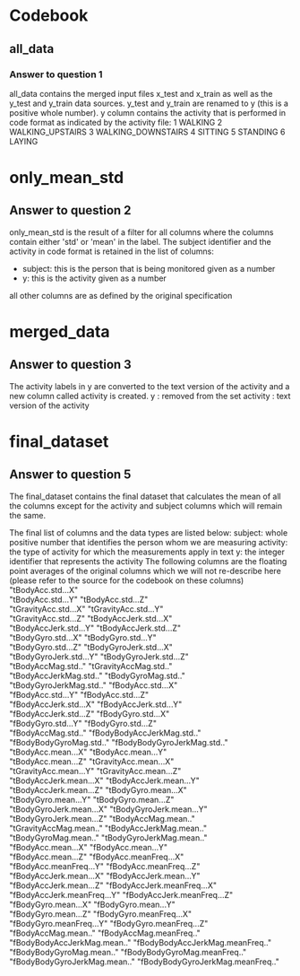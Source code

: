 # Codebook

## all_data 
### Answer to question 1
all_data contains the merged input files x_test and x_train as well as the y_test and y_train data sources.
y_test and y_train are renamed to y (this is a positive whole number).
y column contains the activity that is performed in code format as indicated by the activity file:
1 WALKING
2 WALKING_UPSTAIRS
3 WALKING_DOWNSTAIRS
4 SITTING
5 STANDING
6 LAYING

# only_mean_std
## Answer to question 2
only_mean_std is the result of a filter for all columns where the columns contain either 'std' or 'mean' in the label. The subject identifier and the activity in code format is retained in the list of columns:

* subject: this is the person that is being monitored given as a number
* y: this is the activity given as a number

all other columns are as defined by the original specification

# merged_data
## Answer to question 3
The activity labels in y are converted to the text version of the activity and a new column called activity is created.
y : removed from the set
activity : text version of the activity

# final_dataset
## Answer to question 5

The final_dataset contains the final dataset that calculates the mean of all the columns except for the activity and subject columns which will remain the same.

The final list of columns and the data types are listed below:
subject: whole positive number that identifies the person whom we are measuring
activity: the type of activity for which the measurements apply in text
y: the integer identifier that represents the activity
The following columns are the floating point averages of the original columns which we will not re-describe here (please refer to the source for the codebook on these columns)
"tBodyAcc.std...X"               
"tBodyAcc.std...Y"                "tBodyAcc.std...Z"               
"tGravityAcc.std...X"             "tGravityAcc.std...Y"            
"tGravityAcc.std...Z"             "tBodyAccJerk.std...X"           
"tBodyAccJerk.std...Y"            "tBodyAccJerk.std...Z"           
"tBodyGyro.std...X"               "tBodyGyro.std...Y"              
"tBodyGyro.std...Z"               "tBodyGyroJerk.std...X"          
"tBodyGyroJerk.std...Y"           "tBodyGyroJerk.std...Z"          
"tBodyAccMag.std.."               "tGravityAccMag.std.."           
"tBodyAccJerkMag.std.."           "tBodyGyroMag.std.."             
"tBodyGyroJerkMag.std.."          "fBodyAcc.std...X"               
"fBodyAcc.std...Y"                "fBodyAcc.std...Z"               
"fBodyAccJerk.std...X"            "fBodyAccJerk.std...Y"           
"fBodyAccJerk.std...Z"            "fBodyGyro.std...X"              
"fBodyGyro.std...Y"               "fBodyGyro.std...Z"              
"fBodyAccMag.std.."               "fBodyBodyAccJerkMag.std.."      
"fBodyBodyGyroMag.std.."          "fBodyBodyGyroJerkMag.std.."     
"tBodyAcc.mean...X"               "tBodyAcc.mean...Y"              
"tBodyAcc.mean...Z"               "tGravityAcc.mean...X"           
"tGravityAcc.mean...Y"            "tGravityAcc.mean...Z"           
"tBodyAccJerk.mean...X"           "tBodyAccJerk.mean...Y"          
"tBodyAccJerk.mean...Z"           "tBodyGyro.mean...X"             
"tBodyGyro.mean...Y"              "tBodyGyro.mean...Z"             
"tBodyGyroJerk.mean...X"          "tBodyGyroJerk.mean...Y"         
"tBodyGyroJerk.mean...Z"          "tBodyAccMag.mean.."             
"tGravityAccMag.mean.."           "tBodyAccJerkMag.mean.."         
"tBodyGyroMag.mean.."             "tBodyGyroJerkMag.mean.."        
"fBodyAcc.mean...X"               "fBodyAcc.mean...Y"              
"fBodyAcc.mean...Z"               "fBodyAcc.meanFreq...X"          
"fBodyAcc.meanFreq...Y"           "fBodyAcc.meanFreq...Z"          
"fBodyAccJerk.mean...X"           "fBodyAccJerk.mean...Y"          
"fBodyAccJerk.mean...Z"           "fBodyAccJerk.meanFreq...X"      
"fBodyAccJerk.meanFreq...Y"       "fBodyAccJerk.meanFreq...Z"      
"fBodyGyro.mean...X"              "fBodyGyro.mean...Y"             
"fBodyGyro.mean...Z"              "fBodyGyro.meanFreq...X"         
"fBodyGyro.meanFreq...Y"          "fBodyGyro.meanFreq...Z"         
"fBodyAccMag.mean.."              "fBodyAccMag.meanFreq.."         
"fBodyBodyAccJerkMag.mean.."      "fBodyBodyAccJerkMag.meanFreq.." 
"fBodyBodyGyroMag.mean.."         "fBodyBodyGyroMag.meanFreq.."    
"fBodyBodyGyroJerkMag.mean.."     "fBodyBodyGyroJerkMag.meanFreq.."


